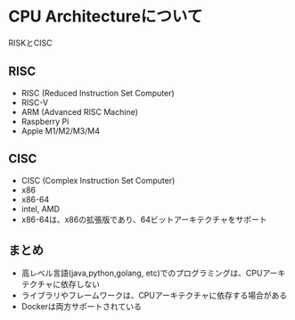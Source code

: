 # CPU Architectureについて

RISKとCISC

## RISC

* RISC (Reduced Instruction Set Computer)
* RISC-V
* ARM (Advanced RISC Machine)
* Raspberry Pi
* Apple M1/M2/M3/M4

## CISC

* CISC (Complex Instruction Set Computer)
* x86
* x86-64
* intel, AMD
* x86-64は、x86の拡張版であり、64ビットアーキテクチャをサポート

## まとめ

* 高レベル言語(java,python,golang, etc)でのプログラミングは、CPUアーキテクチャに依存しない
* ライブラリやフレームワークは、CPUアーキテクチャに依存する場合がある
* Dockerは両方サポートされている
